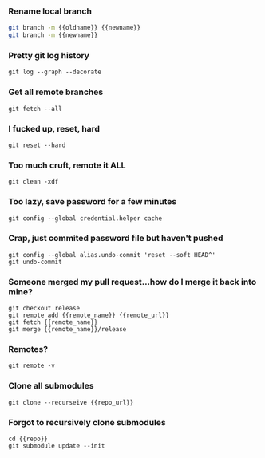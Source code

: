 ### Rename local branch

```bash
git branch -m {{oldname}} {{newname}}
git branch -m {{newname}}
```

### Pretty git log history

    git log --graph --decorate

### Get all remote branches

    git fetch --all

### I fucked up, reset, hard

    git reset --hard

### Too much cruft, remote it ALL

    git clean -xdf

### Too lazy, save password for a few minutes

    git config --global credential.helper cache

### Crap, just commited password file but haven't pushed

    git config --global alias.undo-commit 'reset --soft HEAD^'
    git undo-commit

### Someone merged my pull request...how do I merge it back into mine?

    git checkout release
    git remote add {{remote_name}} {{remote_url}}
    git fetch {{remote_name}}
    git merge {{remote_name}}/release
    
    
### Remotes?

    git remote -v

### Clone all submodules

    git clone --recurseive {{repo_url}}
    
### Forgot to recursively clone submodules

    cd {{repo}}
    git submodule update --init

    
